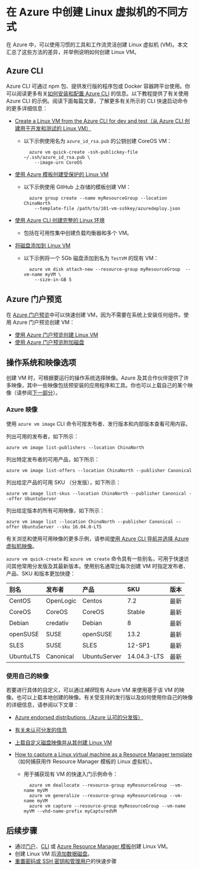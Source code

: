 <properties
    pageTitle="创建 Linux VM 的不同方式 | Azure"
    description="介绍在 Azure 上创建 Linux 虚拟机的不同方法，并提供每种方法的工具和教程的链接。"
    services="virtual-machines-linux"
    documentationcenter=""
    author="iainfoulds"
    manager="timlt"
    editor=""
    tags="azure-resource-manager" />
<tags
    ms.assetid="f38f8a44-6c88-4490-a84a-46388212d24c"
    ms.service="virtual-machines-linux"
    ms.devlang="na"
    ms.topic="get-started-article"
    ms.tgt_pltfrm="vm-linux"
    ms.workload="infrastructure-services"
    ms.date="01/03/2016"
    wacn.date="03/01/2017"
    ms.author="iainfou" />  


# 在 Azure 中创建 Linux 虚拟机的不同方式
在 Azure 中，可以使用习惯的工具和工作流灵活创建 Linux 虚拟机 \(VM\)。本文汇总了这些方法的差异，并举例说明如何创建 Linux VM。

## Azure CLI
Azure CLI 可通过 npm 包、提供发行版的程序包或 Docker 容器跨平台使用。你可以阅读更多有关[如何安装和配置 Azure CLI](/documentation/articles/xplat-cli-install/) 的信息。以下教程提供了有关使用 Azure CLI 的示例。阅读下面每篇文章，了解更多有关所示的 CLI 快速启动命令的更多详细信息：

* [Create a Linux VM from the Azure CLI for dev and test（从 Azure CLI 创建用于开发和测试的 Linux VM）](/documentation/articles/virtual-machines-linux-quick-create-cli/)
  
    * 以下示例使用名为 `azure_id_rsa.pub` 的公钥创建 CoreOS VM：

            azure vm quick-create -ssh-publickey-file ~/.ssh/azure_id_rsa.pub \
              --image-urn CoreOS

* [使用 Azure 模板创建受保护的 Linux VM](/documentation/articles/virtual-machines-linux-create-ssh-secured-vm-from-template/)
  
    * 以下示例使用 GitHub 上存储的模板创建 VM：

            azure group create --name myResourceGroup --location ChinaNorth 
              --template-file /path/to/101-vm-sshkey/azuredeploy.json

* [使用 Azure CLI 创建完整的 Linux 环境](/documentation/articles/virtual-machines-linux-create-cli-complete/)
  
    * 包括在可用性集中创建负载均衡器和多个 VM。
* [将磁盘添加到 Linux VM](/documentation/articles/virtual-machines-linux-add-disk/)
  
    * 以下示例将一个 5Gb 磁盘添加到名为 `TestVM` 的现有 VM：

            azure vm disk attach-new --resource-group myResourceGroup  --vm-name myVM \
              --size-in-GB 5

## Azure 门户预览
在 [Azure 门户预览](https://portal.azure.cn)中可以快速创建 VM，因为不需要在系统上安装任何组件。使用 Azure 门户预览创建 VM：

* [使用 Azure 门户预览创建 Linux VM](/documentation/articles/virtual-machines-linux-quick-create-portal/)
* [使用 Azure 门户预览附加磁盘](/documentation/articles/virtual-machines-linux-attach-disk-portal/)

## 操作系统和映像选项
创建 VM 时，可根据要运行的操作系统选择映像。Azure 及其合作伙伴提供了许多映像，其中一些映像包括预安装的应用程序和工具。你也可以上载自己的某个映像（请参阅[下一部分](#use-your-own-image)）。

### Azure 映像
使用 `azure vm image` CLI 命令可按发布者、发行版本和内部版本查看可用内容。

列出可用的发布者，如下所示：

    azure vm image list-publishers --location ChinaNorth

列出特定发布者的可用产品，如下所示：

    azure vm image list-offers --location ChinaNorth --publisher Canonical

列出给定产品的可用 SKU （分发版），如下所示：

    azure vm image list-skus --location ChinaNorth --publisher Canonical --offer UbuntuServer

列出给定版本的所有可用映像，如下所示：

    azure vm image list --location ChinaNorth --publisher Canonical --offer UbuntuServer --sku 16.04.0-LTS

有关浏览和使用可用映像的更多示例，请参阅[使用 Azure CLI 导航并选择 Azure 虚拟机映像](/documentation/articles/virtual-machines-linux-cli-ps-findimage/)。

`azure vm quick-create` 和 `azure vm create` 命令具有一些别名，可用于快速访问其他常用分发版及其最新版本。使用别名通常比每次创建 VM 时指定发布者、产品、SKU 和版本更加快捷：

| 别名 | 发布者 | 产品 | SKU | 版本 |
|:--- |:--- |:--- |:--- |:--- |
| CentOS |OpenLogic |Centos |7\.2 |最新 |
| CoreOS |CoreOS |CoreOS |Stable |最新 |
| Debian |credativ |Debian |8 |最新 |
| openSUSE |SUSE |openSUSE |13\.2 |最新 |
| SLES |SUSE |SLES |12-SP1 |最新 |
| UbuntuLTS |Canonical |UbuntuServer |14\.04.3-LTS |最新 |

### <a name="use-your-own-image"></a>使用自己的映像
若要进行具体的自定义，可以通过*捕获*现有 Azure VM 来使用基于该 VM 的映像。也可以上载本地创建的映像。有关受支持的发行版以及如何使用你自己的映像的详细信息，请参阅以下文章：

* [Azure endorsed distributions（Azure 认可的分发版）](/documentation/articles/virtual-machines-linux-endorsed-distros/)
* [有关未认可分发的信息](/documentation/articles/virtual-machines-linux-create-upload-generic/)
* [上载自定义磁盘映像并从其创建 Linux VM](/documentation/articles/virtual-machines-linux-upload-vhd/)
* [How to capture a Linux virtual machine as a Resource Manager template](/documentation/articles/virtual-machines-linux-capture-image/)（如何捕获用作 Resource Manager 模板的 Linux 虚拟机）。
  
    * 用于捕获现有 VM 的快速入门示例命令：

            azure vm deallocate --resource-group myResourceGroup --vm-name myVM
            azure vm generalize --resource-group myResourceGroup --vm-name myVM
            azure vm capture --resource-group myResourceGroup --vm-name myVM --vhd-name-prefix myCapturedVM

## 后续步骤
* 通过[门户](/documentation/articles/virtual-machines-linux-quick-create-portal/)、[CLI](/documentation/articles/virtual-machines-linux-quick-create-cli/) 或 [Azure Resource Manager 模板](/documentation/articles/virtual-machines-linux-cli-deploy-templates/)创建 Linux VM。
* 创建 Linux VM 后[添加数据磁盘](/documentation/articles/virtual-machines-linux-add-disk/)。
* [重置密码或 SSH 密钥和管理用户](/documentation/articles/virtual-machines-linux-using-vmaccess-extension/)的快速步骤

<!---HONumber=Mooncake_0213_2017-->
<!--Update_Description: add information about CLI 2.0-->